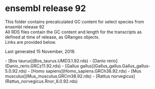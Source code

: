 # ensembl release 92

<p>This folder contains precalculated GC content for select species from ensembl release 92<br>
All RDS files contain the GC content and length for the transcripts as defined at time of release, as GRanges objects.<br>
Links are provided below.</p>

<p>Last generated 15 November, 2019.</p>
- [Bos taurus](Bos_taurus.UMD3.1.92.rds)
- [Danio rerio](Danio_rerio.GRCz11.92.rds)
- [Gallus gallus](Gallus_gallus.Gallus_gallus-5.0.92.rds)
- [Homo sapiens](Homo_sapiens.GRCh38.92.rds)
- [Mus musculus](Mus_musculus.GRCm38.92.rds)
- [Rattus norvegicus](Rattus_norvegicus.Rnor_6.0.92.rds)
